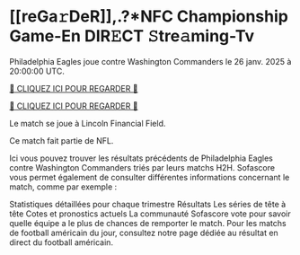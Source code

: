 # [[reGa𝚛DeR]],.?*NFC Championship Game-En DIR𝙴CT 𝚂tre𝚊ming-Tv #

Philadelphia Eagles joue contre Washington Commanders le 26 janv. 2025 à 20:00:00 UTC.

[🔴 CLIQUEZ ICI POUR REGARDER 🔴](https://t.co/VpJ2sGCyzK)

[🔴 CLIQUEZ ICI POUR REGARDER 🔴](https://t.co/VpJ2sGCyzK)

Le match se joue à Lincoln Financial Field.

Ce match fait partie de NFL.

Ici vous pouvez trouver les résultats précédents de Philadelphia Eagles contre Washington Commanders triés par leurs matchs H2H. Sofascore vous permet également de consulter différentes informations concernant le match, comme par exemple :

Statistiques détaillées pour chaque trimestre
Résultats
Les séries de tête à tête
Cotes et pronostics actuels
La communauté Sofascore vote pour savoir quelle équipe a le plus de chances de remporter le match.
Pour les matchs de football américain du jour, consultez notre page dédiée au résultat en direct du football américain.
